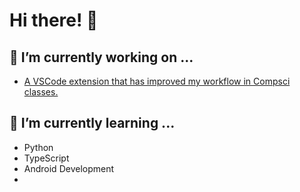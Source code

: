 # Hi there! 👋

## 🔭 I’m currently working on ...

- [A VSCode extension that has improved my workflow in Compsci classes.](https://github.com/NoahSyn10/VSCode-PyDoctestBtn)

## 🌱 I’m currently learning ...

- Python
- TypeScript
- Android Development
- 
<!--
**NoahSyn10/NoahSyn10** is a ✨ _special_ ✨ repository because its `README.md` (this file) appears on your GitHub profile.

Here are some ideas to get you started:


- 👯 I’m looking to collaborate on ...
- 🤔 I’m looking for help with ...
- 💬 Ask me about ...
- 📫 How to reach me: ...
- 😄 Pronouns: ...
- ⚡ Fun fact: ...
-->
